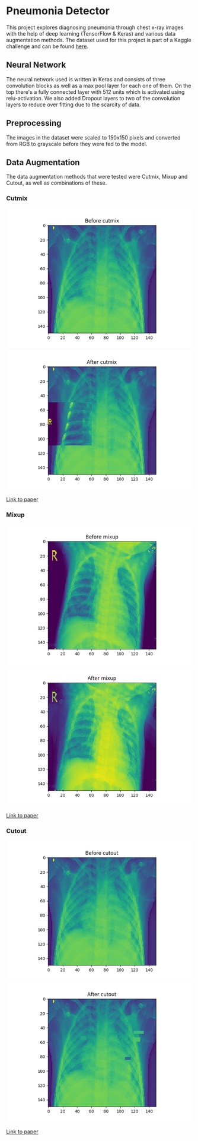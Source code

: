 # Pneumonia Detector
This project explores diagnosing pneumonia through chest x-ray images with the help of deep 
learning (TensorFlow & Keras) and various data augmentation methods. The dataset used for this project is 
part of a Kaggle challenge and can be found [here](https://www.kaggle.com/paultimothymooney/chest-xray-pneumonia).

## Neural Network
The neural network used is written in Keras and consists of three convolution blocks as well as a max pool layer for each one of them.
On the top there's a fully connected layer with 512 units which is activated using relu-activation. 
We also added Dropout layers to two of the convolution layers to reduce over fitting due to the scarcity of data.

## Preprocessing
The images in the dataset were scaled to 150x150 pixels and converted from RGB to grayscale
before they were fed to the model. 

## Data Augmentation
The data augmentation methods that were tested were Cutmix, Mixup and Cutout, as well 
as combinations of these. 

### Cutmix
![Before Cutmix](images/before_cutmix.png)
![After Cutmix](images/after_cutmix.png)


[Link to paper](https://arxiv.org/abs/1905.04899)

### Mixup
![Before Mixup](images/before_mixup.png)
![After Mixup](images/after_mixup.png)

[Link to paper](https://arxiv.org/abs/1710.09412)

### Cutout
![Before Cutout](images/before_cutout.png)
![After Cutout](images/after_cutout.png)

[Link to paper](https://arxiv.org/abs/1708.04552)

  
